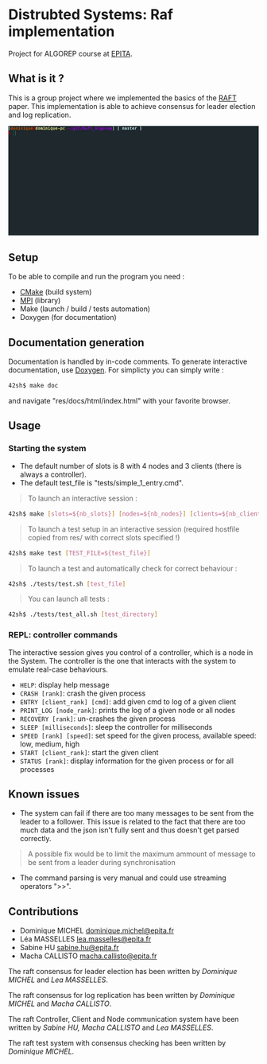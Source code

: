 # Distrubted Systems: Raf implementation

Project for ALGOREP course at [EPITA](https://www.epita.fr/).

## What is it ?

This is a group project where we implemented the basics of the
[RAFT](https://raft.github.io/) paper. This implementation is able to achieve
consensus for leader election and log replication.


![Demo](res/demonstration.gif)

## Setup

To be able to compile and run the program you need :
- [CMake](https://cmake.org/) (build system)
- [MPI](https://www.open-mpi.org/) (library)
- Make (launch / build / tests automation)
- Doxygen (for documentation)

## Documentation generation

Documentation is handled by in-code comments. To generate interactive
documentation, use [Doxygen](https://www.doxygen.nl/index.html). For simplicty you can simply write :
```bash
42sh$ make doc
```
and navigate "res/docs/html/index.html" with your favorite browser.


## Usage

### Starting the system

- The default number of slots is 8 with 4 nodes and 3 clients (there is always
  a controller).
- The default test_file is "tests/simple\_1\_entry.cmd".

> To launch an interactive session :
```sh
42sh$ make [slots=${nb_slots}] [nodes=${nb_nodes}] [clients=${nb_clients}]
```

> To launch a test setup in an interactive session (required hostfile copied
> from res/ with correct slots specified !)
```sh
42sh$ make test [TEST_FILE=${test_file}]
```

> To launch a test and automatically check for correct behaviour :

```sh
42sh$ ./tests/test.sh [test_file]
```

> You can launch all tests :

```sh
42sh$ ./tests/test_all.sh [test_directory]
```

### REPL: controller commands

The interactive session gives you control of a controller, which is a node in
the System. The controller is the one that interacts with the system to emulate
real-case behaviours.

* `HELP`: display help message
* `CRASH [rank]`: crash the given process
* `ENTRY [client_rank] [cmd]`: add given cmd to log of a given client
* `PRINT_LOG [node_rank]`: prints the log of a given node or all nodes
* `RECOVERY [rank]`: un-crashes the given process
* `SLEEP [milliseconds]`: sleep the controller for milliseconds
* `SPEED [rank] [speed]`: set speed for the given process, available speed:
  low, medium, high
* `START [client_rank]`: start the given client
* `STATUS [rank]`: display information for the given process or for all processes

## Known issues
- The system can fail if there are too many messages to be sent from the leader
  to a follower. This issue is related to the fact that there are too much data
  and the json isn't fully sent and thus doesn't get parsed correctly.
> A possible fix would be to limit the maximum ammount of message to be sent
> from a leader during synchronisation
- The command parsing is very manual and could use streaming operators ">>".

## Contributions
- Dominique MICHEL <dominique.michel@epita.fr>
- Léa MASSELLES <lea.masselles@epita.fr>
- Sabine HU <sabine.hu@epita.fr>
- Macha CALLISTO <macha.callisto@epita.fr>

The raft consensus for leader election has been written by *Dominique MICHEL*
and *Lea MASSELLES*.

The raft consensus for log replication has been written
by *Dominique MICHEL* and *Macha CALLISTO*.

The raft Controller, Client and
Node communication system have been written by *Sabine HU, *Macha CALLISTO**
and *Lea MASSELLES*.

The raft test system with consensus checking has been written by *Dominique
MICHEL*.
